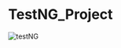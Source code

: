 ﻿# TestNG_Project
![testNG](https://github.com/user-attachments/assets/e2ec79f6-e4ce-42be-94ab-b239abcdc08c)
